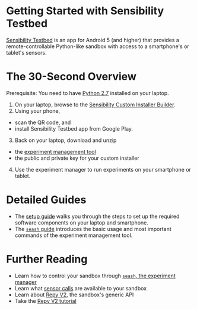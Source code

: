 # Getting Started with Sensibility Testbed

[Sensibility Testbed](https://play.google.com/store/apps/details?id=com.sensibility_testbed)
is an app for Android 5 (and higher) that provides a remote-controllable
Python-like sandbox with access to a smartphone's or tablet's sensors.



# The 30-Second Overview

Prerequisite: You need to have [Python 2.7](https://www.python.org/downloads/release)
installed on your laptop.

1. On your laptop, browse to the [Sensibility Custom Installer Builder](https://alpha-ch.poly.edu/cib/fastlane).
2. Using your phone,
  * scan the QR code, and
  * install Sensibility Testbed app from Google Play.
3. Back on your laptop, download and unzip
 * the [experiment management tool](https://sensibilityclearinghouse.poly.edu/demokit/sensibility-testbed-demokit.zip)
 * the public and private key for your custom installer
4. Use the experiment manager to run experiments on your smartphone
  or tablet.


# Detailed Guides

* The [setup guide](Setup.md) walks you through the steps to set up the
  required software components on your laptop and smartphone.
* The [`seash` guide](seash_intro.md) introduces the basic usage and
  most important commands of the experiment management tool.


# Further Reading

* Learn how to control your sandbox through
  [`seash`, the experiment manager](https://github.com/SeattleTestbed/docs/blob/master/EducationalAssignments/TakeHome.md#step-2--running-seash)
* Learn what [sensor calls](https://github.com/SensibilityTestbed/instructions/blob/master/SensorAPI.md)
  are available to your sandbox 
* Learn about [Repy V2](https://github.com/SeattleTestbed/docs/blob/master/Programming/RepyV2API.md),
  the sandbox's generic API
* Take the [Repy V2 tutorial](https://github.com/SeattleTestbed/docs/blob/master/Programming/RepyV2Tutorial.md)
